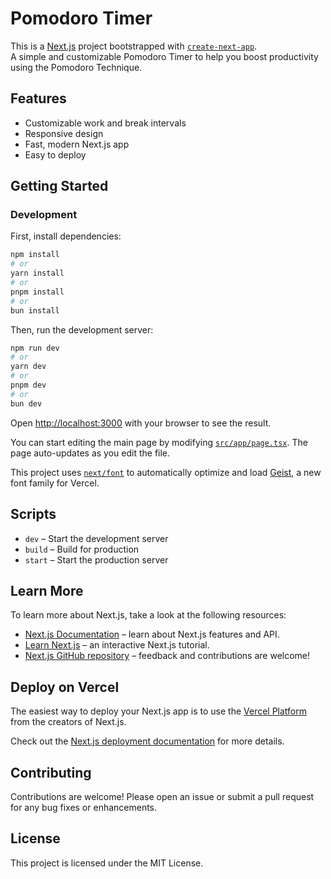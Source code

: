 # Pomodoro Timer

This is a [Next.js](https://nextjs.org) project bootstrapped with [`create-next-app`](https://nextjs.org/docs/app/api-reference/cli/create-next-app).  
A simple and customizable Pomodoro Timer to help you boost productivity using the Pomodoro Technique.

## Features

- Customizable work and break intervals
- Responsive design
- Fast, modern Next.js app
- Easy to deploy

## Getting Started

### Development

First, install dependencies:

```bash
npm install
# or
yarn install
# or
pnpm install
# or
bun install
```

Then, run the development server:

```bash
npm run dev
# or
yarn dev
# or
pnpm dev
# or
bun dev
```

Open [http://localhost:3000](http://localhost:3000) with your browser to see the result.

You can start editing the main page by modifying [`src/app/page.tsx`](src/app/page.tsx). The page auto-updates as you edit the file.

This project uses [`next/font`](https://nextjs.org/docs/app/building-your-application/optimizing/fonts) to automatically optimize and load [Geist](https://vercel.com/font), a new font family for Vercel.

## Scripts

- `dev` – Start the development server
- `build` – Build for production
- `start` – Start the production server

## Learn More

To learn more about Next.js, take a look at the following resources:

- [Next.js Documentation](https://nextjs.org/docs) – learn about Next.js features and API.
- [Learn Next.js](https://nextjs.org/learn) – an interactive Next.js tutorial.
- [Next.js GitHub repository](https://github.com/vercel/next.js) – feedback and contributions are welcome!

## Deploy on Vercel

The easiest way to deploy your Next.js app is to use the [Vercel Platform](https://vercel.com/new?utm_medium=default-template&filter=next.js&utm_source=create-next-app&utm_campaign=create-next-app-readme) from the creators of Next.js.

Check out the [Next.js deployment documentation](https://nextjs.org/docs/app/building-your-application/deploying) for more details.

## Contributing

Contributions are welcome! Please open an issue or submit a pull request for any bug fixes or enhancements.

## License

This project is licensed under the MIT License.
